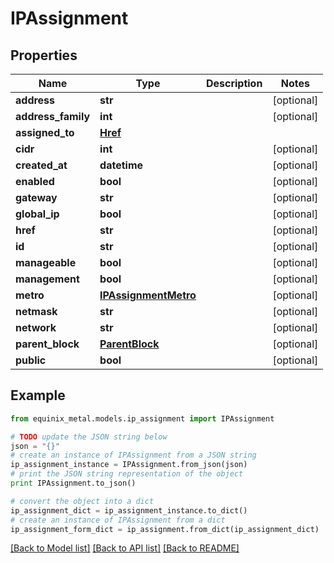 # IPAssignment


## Properties
Name | Type | Description | Notes
------------ | ------------- | ------------- | -------------
**address** | **str** |  | [optional] 
**address_family** | **int** |  | [optional] 
**assigned_to** | [**Href**](Href.md) |  | 
**cidr** | **int** |  | [optional] 
**created_at** | **datetime** |  | [optional] 
**enabled** | **bool** |  | [optional] 
**gateway** | **str** |  | [optional] 
**global_ip** | **bool** |  | [optional] 
**href** | **str** |  | [optional] 
**id** | **str** |  | [optional] 
**manageable** | **bool** |  | [optional] 
**management** | **bool** |  | [optional] 
**metro** | [**IPAssignmentMetro**](IPAssignmentMetro.md) |  | [optional] 
**netmask** | **str** |  | [optional] 
**network** | **str** |  | [optional] 
**parent_block** | [**ParentBlock**](ParentBlock.md) |  | [optional] 
**public** | **bool** |  | [optional] 

## Example

```python
from equinix_metal.models.ip_assignment import IPAssignment

# TODO update the JSON string below
json = "{}"
# create an instance of IPAssignment from a JSON string
ip_assignment_instance = IPAssignment.from_json(json)
# print the JSON string representation of the object
print IPAssignment.to_json()

# convert the object into a dict
ip_assignment_dict = ip_assignment_instance.to_dict()
# create an instance of IPAssignment from a dict
ip_assignment_form_dict = ip_assignment.from_dict(ip_assignment_dict)
```
[[Back to Model list]](../README.md#documentation-for-models) [[Back to API list]](../README.md#documentation-for-api-endpoints) [[Back to README]](../README.md)



